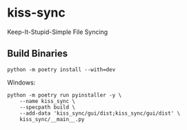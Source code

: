 # kiss-sync

Keep-It-Stupid-Simple File Syncing

## Build Binaries

    python -m poetry install --with=dev

Windows:

    python -m poetry run pyinstaller -y \
        --name kiss_sync \
        --specpath build \
        --add-data 'kiss_sync/gui/dist;kiss_sync/gui/dist' \
        kiss_sync/__main__.py

